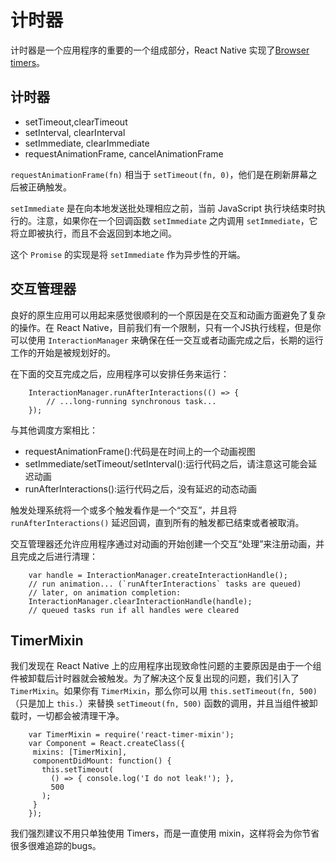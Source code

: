 # 计时器 

计时器是一个应用程序的重要的一个组成部分，React Native 实现了[Browser timers](https://developer.mozilla.org/en-US/Add-ons/Code_snippets/Timers)。 

## 计时器

- setTimeout,clearTimeout
- setInterval, clearInterval
- setImmediate, clearImmediate
- requestAnimationFrame, cancelAnimationFrame

`requestAnimationFrame(fn)` 相当于 `setTimeout(fn, 0)`，他们是在刷新屏幕之后被正确触发。

`setImmediate` 是在向本地发送批处理相应之前，当前 JavaScript 执行块结束时执行的。注意，如果你在一个回调函数 `setImmediate` 之内调用 `setImmediate`，它将立即被执行，而且不会返回到本地之间。

这个 `Promise` 的实现是将 `setImmediate` 作为异步性的开端。


## 交互管理器 

良好的原生应用可以用起来感觉很顺利的一个原因是在交互和动画方面避免了复杂的操作。在 React Native，目前我们有一个限制，只有一个JS执行线程，但是你可以使用 `InteractionManager` 来确保在任一交互或者动画完成之后，长期的运行工作的开始是被规划好的。

在下面的交互完成之后，应用程序可以安排任务来运行：

```
    InteractionManager.runAfterInteractions(() => {
		// ...long-running synchronous task...
    });
```

与其他调度方案相比：

- requestAnimationFrame():代码是在时间上的一个动画视图
- setImmediate/setTimeout/setInterval():运行代码之后，请注意这可能会延迟动画
- runAfterInteractions():运行代码之后，没有延迟的动态动画

触发处理系统将一个或多个触发看作是一个“交互”，并且将`runAfterInteractions()` 延迟回调，直到所有的触发都已结束或者被取消。

交互管理器还允许应用程序通过对动画的开始创建一个交互“处理”来注册动画，并且完成之后进行清理：

```
	var handle = InteractionManager.createInteractionHandle();
	// run animation... (`runAfterInteractions` tasks are queued)
	// later, on animation completion:
    InteractionManager.clearInteractionHandle(handle);
    // queued tasks run if all handles were cleared
```
  
## TimerMixin 

我们发现在 React Native 上的应用程序出现致命性问题的主要原因是由于一个组件被卸载后计时器就会被触发。为了解决这个反复出现的问题，我们引入了 `TimerMixin`。如果你有 `TimerMixin`，那么你可以用 `this.setTimeout(fn, 500)`（只是加上 `this.`）来替换 `setTimeout(fn, 500)` 函数的调用，并且当组件被卸载时，一切都会被清理干净。

```
    var TimerMixin = require('react-timer-mixin');
	var Component = React.createClass({
	 mixins: [TimerMixin],
     componentDidMount: function() {
   	   this.setTimeout(
     	 () => { console.log('I do not leak!'); },
    	 500
       ); 
     }
    });
```   

我们强烈建议不用只单独使用 Timers，而是一直使用 mixin，这样将会为你节省很多很难追踪的bugs。
